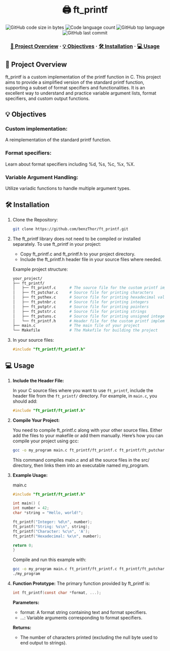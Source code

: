<h1 align="center">
  🖨️ ft_printf
</h1>

<p align="center">
	<img alt="GitHub code size in bytes" src="https://img.shields.io/github/languages/code-size/benzThor/ft_printf?color=red" />
	<img alt="Code language count" src="https://img.shields.io/github/languages/count/benzThor/ft_printf?color=yellow" />
	<img alt="GitHub top language" src="https://img.shields.io/github/languages/top/benzThor/ft_printf?color=blue" />
	<img alt="GitHub last commit" src="https://img.shields.io/github/last-commit/benzThor/ft_printf?color=green" />
</p>

<h3 align="center">
	<a href="#-project-overview">🔭 Project Overview</a>
	<span> · </span>
	<a href="#-objectives">💡 Objectives</a>
  <span> · </span>
	<a href="#️-installation">🛠️ Installation</a>
	<span> · </span>
	<a href="#-usage">💻 Usage</a>
</h3>

## 🔭 Project Overview

ft_printf is a custom implementation of the printf function in C. 
This project aims to provide a simplified version of the standard printf function, supporting a subset of format specifiers and functionalities. 
It is an excellent way to understand and practice variable argument lists, format specifiers, and custom output functions.

## 💡 Objectives

### Custom implementation:

A reimplementation of the standard printf function.

### Format specifiers:

Learn about format specifiers including %d, %s, %c, %x, %X.

### Variable Argument Handling: 

Utilize variadic functions to handle multiple argument types.

## 🛠️ Installation

1. Clone the Repository:
    ```bash
    git clone https://github.com/benzThor/ft_printf.git
    ```
  
2. The ft_printf library does not need to be compiled or installed separately. To use ft_printf in your project:
   - Copy ft_printf.c and ft_printf.h to your project directory.
   - Include the ft_printf.h header file in your source files where needed.
   
   Example project structure:
    ```bash
    your_project/
    ├── ft_printf/
    │   ├── ft_printf.c      # The source file for the custom printf implementation
    │   ├── ft_putchar.c     # Source file for printing characters
    │   ├── ft_puthex.c      # Source file for printing hexadecimal values
    │   ├── ft_putnbr.c      # Source file for printing integers
    │   ├── ft_putptr.c      # Source file for printing pointers
    │   ├── ft_putstr.c      # Source file for printing strings
    │   ├── ft_putuns.c      # Source file for printing unsigned integers
    │   └── ft_printf.h      # Header file for the custom printf implementation
    ├── main.c               # The main file of your project
    └── Makefile             # The Makefile for building the project
    ```
4. In your source files:

    ```c
    #include "ft_printf/ft_printf.h"
    ```

## 💻 Usage

1. **Include the Header File:**

   In your C source files where you want to use `ft_printf`, include the header file from the `ft_printf/` directory. For example, in `main.c`, you should add:
   
   ```c
   #include "ft_printf/ft_printf.h"
   ```

2. **Compile Your Project:**

   You need to compile ft_printf.c along with your other source files. Either add the files to your makefile or add them manually. Here’s how you can compile your project using gcc:
   
   ```bash
   gcc -o my_program main.c ft_printf/ft_printf.c ft_printf/ft_putchar.c ft_printf/ft_puthex.c ft_printf/ft_putnbr.c ft_printf/ft_putptr.c ft_printf/ft_putstr.c ft_printf/ft_putuns.c
   ```
   
   This command compiles main.c and all the source files in the src/ directory, then links them into an executable named my_program.

3. **Example Usage:**

   main.c
      
    ```c
    #include "ft_printf/ft_printf.h"

    int main() {
    int number = 42;
    char *string = "Hello, world!";
    
    ft_printf("Integer: %d\n", number);
    ft_printf("String: %s\n", string);
    ft_printf("Character: %c\n", 'A');
    ft_printf("Hexadecimal: %x\n", number);
    
    return 0;
    }
   ```

   Compile and run this example with:
   
   ```bash
   gcc -o my_program main.c ft_printf/ft_printf.c ft_printf/ft_putchar.c ft_printf/ft_puthex.c ft_printf/ft_putnbr.c ft_printf/ft_putptr.c ft_printf/ft_putstr.c ft_printf/ft_putuns.c
   ./my_program
   ```

   

5. **Function Prototype:**
   The primary function provided by ft_printf is:
   
   ```c
   int ft_printf(const char *format, ...);
   ```
   
   **Parameters:**
   
   - format: A format string containing text and format specifiers.
   - ...: Variable arguments corresponding to format specifiers.
  
   **Returns:**
   - The number of characters printed (excluding the null byte used to end output to strings).
